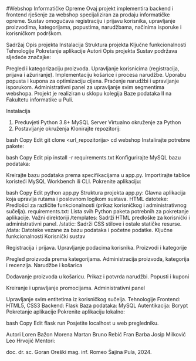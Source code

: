 #Webshop Informatičke Opreme
Ovaj projekt implementira backend i frontend rješenje za webshop specijaliziran za prodaju informatičke opreme. Sustav omogućava registraciju i prijavu korisnika, upravljanje proizvodima, kategorijama, popustima, narudžbama, načinima isporuke i korisničkom podrškom.

Sadržaj
Opis projekta
Instalacija
Struktura projekta
Ključne funkcionalnosti
Tehnologije
Pokretanje aplikacije
Autori
Opis projekta
Sustav podržava sljedeće značajke:

Pregled i kategorizaciju proizvoda.
Upravljanje korisnicima (registracija, prijava i ažuriranje).
Implementaciju košarice i procesa narudžbe.
Uporabu popusta i kupona za optimizaciju cijena.
Praćenje narudžbi i upravljanje isporukom.
Administrativni panel za upravljanje svim segmentima webshopa.
Projekt je realiziran u sklopu kolegija Baze podataka II na Fakultetu informatike u Puli.

Instalacija
1. Preduvjeti
Python 3.8+
MySQL Server
Virtualno okruženje za Python
2. Postavljanje okruženja
Klonirajte repozitorij:

bash
Copy
Edit
git clone <url_repozitorija>
cd webshop
Instalirajte potrebne pakete:

bash
Copy
Edit
pip install -r requirements.txt
Konfigurirajte MySQL bazu podataka:

Kreirajte bazu podataka prema specifikacijama u app.py.
Importirajte tablice koristeći MySQL Workbench ili CLI.
Pokrenite aplikaciju:

bash
Copy
Edit
python app.py
Struktura projekta
app.py: Glavna aplikacija koja upravlja rutama i poslovnom logikom sustava.
HTML datoteke: Predlošci za različite funkcionalnosti (prikaz korisničkog i administrativnog sučelja).
requirements.txt: Lista svih Python paketa potrebnih za pokretanje aplikacije.
Važni direktoriji
/templates: Sadrži HTML predloške za korisnički i administrativni panel.
/static: Sadrži CSS stilove i ostale statičke resurse.
/data: Datoteke vezane za bazu podataka i početne podatke.
Ključne funkcionalnosti
Korisnički sustav

Registracija i prijava.
Upravljanje podacima korisnika.
Proizvodi i kategorije

Pregled proizvoda prema kategorijama.
Administracija proizvoda, kategorija i recenzija.
Narudžbe i košarica

Dodavanje proizvoda u košaricu.
Prikaz i potvrda narudžbi.
Popusti i kuponi

Kreiranje i upravljanje promocijama.
Administrativni panel

Upravljanje svim entitetima iz korisničkog sučelja.
Tehnologije
Frontend: HTML5, CSS3
Backend: Flask
Baza podataka: MySQL
Autentikacija: Bcrypt
Pokretanje aplikacije
Pokrenite aplikaciju lokalno:

bash
Copy
Edit
flask run
Posjetite localhost u web pregledniku.

Autori
Loren Bažon
Morena Martan
Bruno Rebić
Fran Barba
Josip Milković
Leo Hrvojić
Mentori:

doc. dr. sc. Goran Oreški
mag. inf. Romeo Šajina
Pula, 2024.

